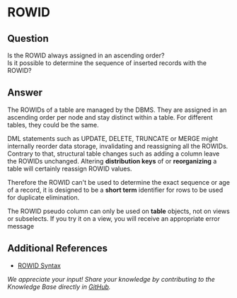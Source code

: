 # ROWID 
## Question

Is the ROWID always assigned in an ascending order?  
Is it possible to determine the sequence of inserted records with the ROWID?

## Answer

The ROWIDs of a table are managed by the DBMS. They are assigned in an ascending order per node and stay distinct within a table. For different tables, they could be the same.

DML statements such as UPDATE, DELETE, TRUNCATE or MERGE might internally reorder data storage, invalidating and reassigning all the ROWIDs. Contrary to that, structural table changes such as adding a column leave the ROWIDs unchanged. Altering **distribution keys** of or **reorganizing** a table will certainly reassign ROWID values.

Therefore the ROWID can't be used to determine the exact sequence or age of a record, it is designed to be a **short term** identifier for rows to be used for duplicate elimination.

The ROWID pseudo column can only be used on **table** objects, not on views or subselects. If you try it on a view, you will receive an appropriate error message

## Additional References

* [ROWID Syntax](https://docs.exasol.com/sql_references/functions/alphabeticallistfunctions/rowid.htm)

*We appreciate your input! Share your knowledge by contributing to the Knowledge Base directly in [GitHub](https://github.com/exasol/public-knowledgebase).* 